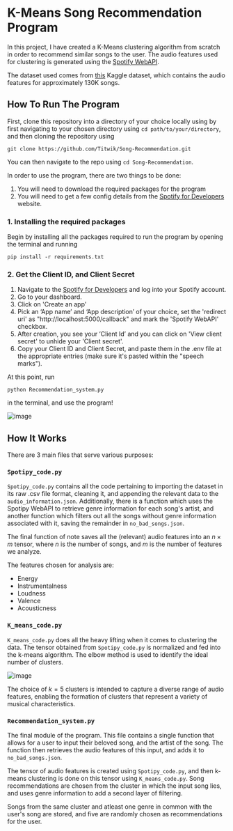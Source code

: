 # K-Means Song Recommendation Program

In this project, I have created a K-Means clustering algorithm from scratch in order to recommend similar songs to the user. The audio features used for clustering is generated using the [Spotify WebAPI](https://spotipy.readthedocs.io/en/2.24.0/). 

The dataset used comes from [this](https://www.kaggle.com/datasets/tomigelo/spotify-audio-features?resource=download) Kaggle dataset, which contains the audio features for approximately 130K songs. 

## How To Run The Program

First, clone this repository into a directory of your choice locally using by first navigating to your chosen directory using `cd path/to/your/directory`, and then cloning the repository using 
```
git clone https://github.com/Titwik/Song-Recommendation.git
```
 You can then navigate to the repo using `cd Song-Recommendation`. 

In order to use the program, there are two things to be done:
1. You will need to download the required packages for the program
2. You will need to get a few config details from the [Spotify for Developers](https://developer.spotify.com/) website.
### 1. Installing the required packages

Begin by installing all the packages required to run the program by opening the terminal and running 
```
pip install -r requirements.txt
``` 

### 2. Get the Client ID, and Client Secret

1. Navigate to the [Spotify for Developers](https://developer.spotify.com/) and log into your Spotify account.
2. Go to your dashboard.
3. Click on 'Create an app'
4. Pick an ‘App name’ and ‘App description’ of your choice, set the 'redirect uri' as "http://localhost:5000/callback" and mark the 'Spotify WebAPI' checkbox.
5. After creation, you see your ‘Client Id’ and you can click on 'View client secret' to unhide your 'Client secret'.
6. Copy your Client ID and Client Secret, and paste them in the .env file at the appropriate entries (make sure it's pasted within the "speech marks").

At this point, run 
```
python Recommendation_system.py
```
 in the terminal, and use the program!

![image](https://github.com/user-attachments/assets/25eaec15-f539-4d26-a2d7-eaf6ea8b02f9)


## How It Works

There are 3 main files that serve various purposes:
### `Spotipy_code.py`

`Spotipy_code.py` contains all the code pertaining to importing the dataset in its raw .csv file format, cleaning it, and appending the relevant data to the `audio_information.json`. Additionally, there is a function which uses the Spotipy WebAPI to retrieve genre information for each song's artist, and another function which filters out all the songs without genre information associated with it, saving the remainder in `no_bad_songs.json`.

The final function of note saves all the (relevant) audio features into an $n \times m$ tensor, where $n$ is the number of songs, and $m$ is the number of features we analyze. 

The features chosen for analysis are:

- Energy
- Instrumentalness
- Loudness
- Valence
- Acousticness
### `K_means_code.py`

`K_means_code.py` does all the heavy lifting when it comes to clustering the data. The tensor obtained from `Spotipy_code.py` is normalized and fed into the k-means algorithm. The elbow method is used to identify the ideal number of clusters. 

![image](https://github.com/user-attachments/assets/e54469a4-dd0a-4457-a79f-274ad6ef2754)


The choice of $k=5$ clusters is intended to capture a diverse range of audio features, enabling the formation of clusters that represent a variety of musical characteristics.

### `Recommendation_system.py`

The final module of the program. This file contains a single function that allows for a user to input their beloved song, and the artist of the song. The function then retrieves the audio features of this input, and adds it to `no_bad_songs.json`. 

The tensor of audio features is created using `Spotipy_code.py`, and then k-means clustering is done on this tensor using `K_means_code.py`. Song recommendations are chosen from the cluster in which the input song lies, and uses genre information to add a second layer of filtering. 

Songs from the same cluster and atleast one genre in common with the user's song are stored, and five are randomly chosen as recommendations for the user.

